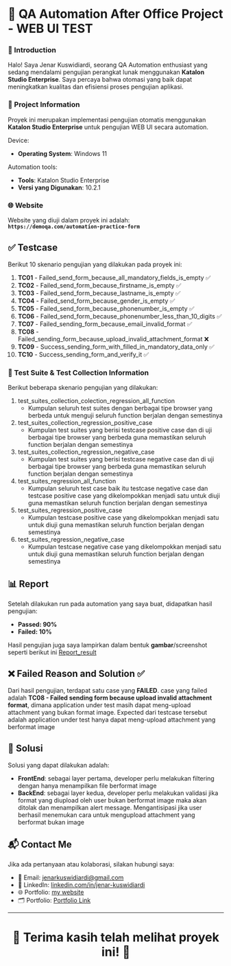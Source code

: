 # 📘 QA Automation After Office Project - WEB UI TEST

### 👤 Introduction
Halo! Saya Jenar Kuswidiardi, seorang QA Automation enthusiast yang sedang mendalami pengujian perangkat lunak menggunakan **Katalon Studio Enterprise**. Saya percaya bahwa otomasi yang baik dapat meningkatkan kualitas dan efisiensi proses pengujian aplikasi.

### 🚀 Project Information
Proyek ini merupakan implementasi pengujian otomatis menggunakan **Katalon Studio Enterprise** untuk pengujian WEB UI secara automation.

Device:
- **Operating System**: Windows 11

Automation tools:

- **Tools**: Katalon Studio Enterprise
- **Versi yang Digunakan**: 10.2.1

### 🌐 Website
Website yang diuji dalam proyek ini adalah:  
**`https://demoqa.com/automation-practice-form`**

## ✅ Testcase
Berikut 10 skenario pengujian yang dilakukan pada proyek ini:

1. **TC01** - Failed_send_form_because_all_mandatory_fields_is_empty ✅
2. **TC02** - Failed_send_form_because_firstname_is_empty ✅
3. **TC03** - Failed_send_form_because_lastname_is_empty ✅
4. **TC04** - Failed_send_form_because_gender_is_empty ✅
5. **TC05** - Failed_send_form_because_phonenumber_is_empty ✅
6. **TC06** - Failed_send_form_because_phonenumber_less_than_10_digits ✅
7. **TC07** - Failed_sending_form_because_email_invalid_format ✅
8. **TC08** - Failed_sending_form_because_upload_invalid_attachment_format ❌
9. **TC09** - Success_sending_form_with_filled_in_mandatory_data_only ✅
10. **TC10** - Success_sending_form_and_verify_it ✅

### 🔬 Test Suite & Test Collection Information
Berikut beberapa skenario pengujian yang dilakukan:

1. test_suites_collection_colection_regression_all_function
   - Kumpulan seluruh test suites dengan berbagai tipe browser yang berbeda untuk menguji seluruh function berjalan dengan semestinya
2. test_suites_collection_regression_positive_case
   - Kumpulan test suites yang berisi testcase positive case dan di uji berbagai tipe browser yang berbeda guna memastikan seluruh function berjalan dengan semestinya
3. test_suites_collection_regression_negative_case
   - Kumpulan test suites yang berisi testcase negative case dan di uji berbagai tipe browser yang berbeda guna memastikan seluruh function berjalan dengan semestinya
4. test_suites_regression_all_function
   - Kumpulan seluruh test case baik itu testcase negative case dan testcase positive case yang dikelompokkan menjadi satu untuk diuji guna memastikan seluruh function berjalan dengan semestinya
5. test_suites_regression_positive_case
   - Kumpulan testcase positive case yang dikelompokkan menjadi satu untuk diuji guna memastikan seluruh function berjalan dengan semestinya
6. test_suites_regression_negative_case
   - Kumpulan testcase negative case yang dikelompokkan menjadi satu untuk diuji guna memastikan seluruh function berjalan dengan semestinya

## 📊 Report
Setelah dilakukan run pada automation yang saya buat, didapatkan hasil pengujian:

- **Passed: 90%**
- **Failed: 10%**

Hasil pengujian juga saya lampirkan dalam bentuk **gambar**/screenshot seperti berikut ini [Report_result](https://prnt.sc/APwk_934uNks) 

## ❌ Failed Reason and Solution ✅

Dari hasil pengujian, terdapat satu case yang **FAILED**. case yang failed adalah **TC08 - Failed sending form because upload invalid attachment format**, dimana application under test masih dapat meng-upload attachment yang bukan format image. Expected dari testcase tersebut adalah application under test hanya dapat meng-upload attachment yang berformat image

## 📌 Solusi

Solusi yang dapat dilakukan adalah:

- **FrontEnd**: sebagai layer pertama, developer perlu melakukan filtering dengan hanya menampilkan file berformat image
- **BackEnd**: sebagai layer kedua, developer perlu melakukan validasi jika format yang diupload oleh user bukan berformat image maka akan ditolak dan menampilkan alert message. Mengantisipasi jika user berhasil menemukan cara untuk mengupload attachment yang berformat bukan image


## 📬 Contact Me
Jika ada pertanyaan atau kolaborasi, silakan hubungi saya:

- 📧 Email: [jenarkuswidiardi@gmail.com](mailto:jenarkuswidiardi@gmail.com)
- 💼 LinkedIn: [linkedin.com/in/jenar-kuswidiardi](https://www.linkedin.com/in/jenar-kuswidiardi/)
- 🌐 Portfolio: [my website](https://jenark.wixsite.com/jenar)
- 🗂️ Portfolio: [Portfolio Link](https://linktr.ee/jenar_k)

---

<h1> <p align="center"> 🙌 Terima kasih telah melihat proyek ini! 🙌 </p></h1> 
